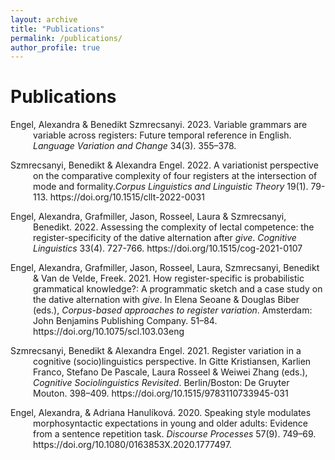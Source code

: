 ```yaml
---
layout: archive
title: "Publications"
permalink: /publications/
author_profile: true
---
```


Publications
======
<div style="text-indent: -36px; padding-left: 36px;">
  Engel, Alexandra & Benedikt Szmrecsanyi. 2023. Variable grammars are variable across registers: Future temporal reference in English. <em>Language Variation and Change</em> 34(3). 355–378.
  <p>Szmrecsanyi, Benedikt & Alexandra Engel. 2022. A variationist perspective on the comparative complexity of four registers at the intersection of mode and formality.<em>Corpus Linguistics and Linguistic Theory</em> 19(1). 79-113. https://doi.org/10.1515/cllt-2022-0031</p>
  <p>Engel, Alexandra, Grafmiller, Jason, Rosseel, Laura & Szmrecsanyi, Benedikt. 2022. Assessing the complexity of lectal competence: the register-specificity of the dative alternation after <em>give</em>. <em>Cognitive Linguistics</em> 33(4). 727-766. https://doi.org/10.1515/cog-2021-0107</p>
  <p>Engel, Alexandra, Grafmiller, Jason, Rosseel, Laura, Szmrecsanyi, Benedikt & Van de Velde, Freek. 2021. How register-specific is probabilistic grammatical knowledge?: A programmatic sketch and a case study on the dative alternation with <em>give</em>. In Elena Seoane & Douglas Biber (eds.), <em>Corpus-based approaches to register variation</em>. Amsterdam: John Benjamins Publishing Company. 51–84. https://doi.org/10.1075/scl.103.03eng</p>
  <p>Szmrecsanyi, Benedikt & Alexandra Engel. 2021. Register variation in a cognitive (socio)linguistics perspective. In Gitte Kristiansen, Karlien Franco, Stefano De Pascale, Laura Rosseel & Weiwei Zhang (eds.), <em>Cognitive Sociolinguistics Revisited</em>. Berlin/Boston: De Gruyter Mouton. 398–409. https://doi.org/10.1515/9783110733945-031</p>
  <p>Engel, Alexandra, & Adriana Hanulíková. 2020. Speaking style modulates morphosyntactic expectations in young and older adults: Evidence from a sentence repetition task. <em>Discourse Processes</em> 57(9). 749–69. https://doi.org/10.1080/0163853X.2020.1777497.</p>
</div>
